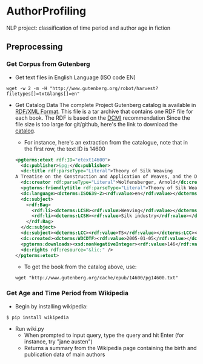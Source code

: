 # AuthorProfiling
NLP project: classification of time period and author age in fiction

## Preprocessing

### Get Corpus from Gutenberg
- Get text files in English Language (ISO code EN)
```shell
wget -w 2 -m -H "http://www.gutenberg.org/robot/harvest?filetypes[]=txt&langs[]=en"
```

- Get Catalog Data
The complete Project Gutenberg catalog is available in [RDF/XML Format](https://www.w3.org/RDF/).
This file is a tar archive that contains one RDF file for each book. The RDF is based on the [DCMI](http://dublincore.org/documents/dc-rdf/) recommendation
Since the file size is too large for git/github, here's the link to download the [catalog](https://www.gutenberg.org/wiki/Gutenberg:Feeds).

  - For instance, here's an extraction from the catalogue, note that in the first row, the text ID is 14600
  ```xml
  <pgterms:etext rdf:ID="etext14600">
    <dc:publisher>&pg;</dc:publisher>
    <dc:title rdf:parseType="Literal">Theory of Silk Weaving
  A Treatise on the Construction and Application of Weaves, and the Decomposition and Calculation of Broad and Narrow, Plain, Novelty and Jacquard Silk Fabrics</dc:title>
    <dc:creator rdf:parseType="Literal">Wolfensberger, Arnold</dc:creator>
    <pgterms:friendlytitle rdf:parseType="Literal">Theory of Silk Weaving by Arnold Wolfensberger</pgterms:friendlytitle>
    <dc:language><dcterms:ISO639-2><rdf:value>en</rdf:value></dcterms:ISO639-2></dc:language>
    <dc:subject>
      <rdf:Bag>
        <rdf:li><dcterms:LCSH><rdf:value>Weaving</rdf:value></dcterms:LCSH></rdf:li>
        <rdf:li><dcterms:LCSH><rdf:value>Silk industry</rdf:value></dcterms:LCSH></rdf:li>
      </rdf:Bag>
    </dc:subject>
    <dc:subject><dcterms:LCC><rdf:value>TS</rdf:value></dcterms:LCC></dc:subject>
    <dc:created><dcterms:W3CDTF><rdf:value>2005-01-05</rdf:value></dcterms:W3CDTF></dc:created>
    <pgterms:downloads><xsd:nonNegativeInteger><rdf:value>146</rdf:value></xsd:nonNegativeInteger></pgterms:downloads>
    <dc:rights rdf:resource="&lic;" />
  </pgterms:etext>
  ```
  - To get the book from the catalog above, use:
  ```shell
  wget "http://www.gutenberg.org/cache/epub/14600/pg14600.txt"
  ```

### Get Age and Time Period from Wikipedia
- Begin by installing wikipedia:
```
$ pip install wikipedia
```
- Run wiki.py
  - When prompted to input query, type the query and hit Enter (for instance, try "jane austen")
  - Returns a summary from the Wikipedia page containing the birth and publication data of main authors
